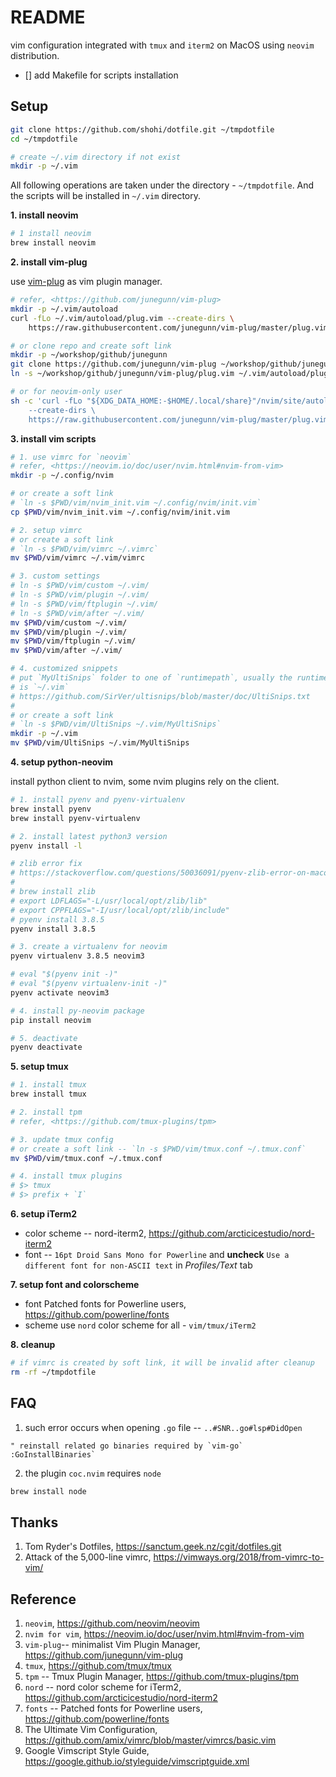 # README
vim configuration integrated with `tmux` and `iterm2` on MacOS using `neovim`
distribution.

- [] add Makefile for scripts installation

## Setup

```bash
git clone https://github.com/shohi/dotfile.git ~/tmpdotfile
cd ~/tmpdotfile

# create ~/.vim directory if not exist
mkdir -p ~/.vim
```

All following operations are taken under the directory - `~/tmpdotfile`. And
the scripts will be installed in `~/.vim` directory.

**1. install neovim**

```bash
# 1 install neovim
brew install neovim
```

**2. install vim-plug**

use [vim-plug](https://github.com/junegunn/vim-plug) as vim plugin manager.

```bash
# refer, <https://github.com/junegunn/vim-plug>
mkdir -p ~/.vim/autoload
curl -fLo ~/.vim/autoload/plug.vim --create-dirs \
    https://raw.githubusercontent.com/junegunn/vim-plug/master/plug.vim

# or clone repo and create soft link
mkdir -p ~/workshop/github/junegunn
git clone https://github.com/junegunn/vim-plug ~/workshop/github/junegunn/vim-plug
ln -s ~/workshop/github/junegunn/vim-plug/plug.vim ~/.vim/autoload/plug.vim

# or for neovim-only user
sh -c 'curl -fLo "${XDG_DATA_HOME:-$HOME/.local/share}"/nvim/site/autoload/plug.vim \
    --create-dirs \
    https://raw.githubusercontent.com/junegunn/vim-plug/master/plug.vim'
```

**3. install vim scripts**

```bash
# 1. use vimrc for `neovim`
# refer, <https://neovim.io/doc/user/nvim.html#nvim-from-vim>
mkdir -p ~/.config/nvim

# or create a soft link
# `ln -s $PWD/vim/nvim_init.vim ~/.config/nvim/init.vim`
cp $PWD/vim/nvim_init.vim ~/.config/nvim/init.vim

# 2. setup vimrc
# or create a soft link
# `ln -s $PWD/vim/vimrc ~/.vimrc`
mv $PWD/vim/vimrc ~/.vim/vimrc

# 3. custom settings
# ln -s $PWD/vim/custom ~/.vim/
# ln -s $PWD/vim/plugin ~/.vim/
# ln -s $PWD/vim/ftplugin ~/.vim/
# ln -s $PWD/vim/after ~/.vim/
mv $PWD/vim/custom ~/.vim/
mv $PWD/vim/plugin ~/.vim/
mv $PWD/vim/ftplugin ~/.vim/
mv $PWD/vim/after ~/.vim/

# 4. customized snippets
# put `MyUltiSnips` folder to one of `runtimepath`, usually the runtimepath
# is `~/.vim`
# https://github.com/SirVer/ultisnips/blob/master/doc/UltiSnips.txt
#
# or create a soft link
# `ln -s $PWD/vim/UltiSnips ~/.vim/MyUltiSnips`
mkdir -p ~/.vim
mv $PWD/vim/UltiSnips ~/.vim/MyUltiSnips


```

**4. setup python-neovim**

install python client to nvim, some nvim plugins rely on the client.

```bash
# 1. install pyenv and pyenv-virtualenv
brew install pyenv
brew install pyenv-virtualenv

# 2. install latest python3 version
pyenv install -l

# zlib error fix
# https://stackoverflow.com/questions/50036091/pyenv-zlib-error-on-macos
#
# brew install zlib
# export LDFLAGS="-L/usr/local/opt/zlib/lib"
# export CPPFLAGS="-I/usr/local/opt/zlib/include"
# pyenv install 3.8.5
pyenv install 3.8.5

# 3. create a virtualenv for neovim
pyenv virtualenv 3.8.5 neovim3

# eval "$(pyenv init -)"
# eval "$(pyenv virtualenv-init -)"
pyenv activate neovim3

# 4. install py-neovim package
pip install neovim

# 5. deactivate
pyenv deactivate
```

**5. setup tmux**

```bash
# 1. install tmux
brew install tmux

# 2. install tpm
# refer, <https://github.com/tmux-plugins/tpm>

# 3. update tmux config
# or create a soft link -- `ln -s $PWD/vim/tmux.conf ~/.tmux.conf`
mv $PWD/vim/tmux.conf ~/.tmux.conf

# 4. install tmux plugins
# $> tmux
# $> prefix + `I`
```

**6. setup iTerm2**
- color scheme -- nord-iterm2, <https://github.com/arcticicestudio/nord-iterm2>
- font -- `16pt Droid Sans Mono for Powerline` and **uncheck** `Use a different font for non-ASCII text` in *Profiles/Text* tab


**7. setup font and colorscheme**
- font
Patched fonts for Powerline users, https://github.com/powerline/fonts
- scheme
use `nord` color scheme for all - `vim/tmux/iTerm2`


**8. cleanup**

```bash
# if vimrc is created by soft link, it will be invalid after cleanup
rm -rf ~/tmpdotfile
```

## FAQ
1. such error occurs when opening `.go` file -- `..#SNR..go#lsp#DidOpen`

```vim
" reinstall related go binaries required by `vim-go`
:GoInstallBinaries`
```

2. the plugin `coc.nvim` requires `node`
```bash
brew install node
```

## Thanks
1. Tom Ryder's Dotfiles, https://sanctum.geek.nz/cgit/dotfiles.git
2. Attack of the 5,000-line vimrc, https://vimways.org/2018/from-vimrc-to-vim/

## Reference

1. `neovim`, <https://github.com/neovim/neovim>
2. `nvim for vim`, <https://neovim.io/doc/user/nvim.html#nvim-from-vim>
3. `vim-plug`-- minimalist Vim Plugin Manager, <https://github.com/junegunn/vim-plug>
4. `tmux`, <https://github.com/tmux/tmux>
5. `tpm` -- Tmux Plugin Manager, <https://github.com/tmux-plugins/tpm>
6. `nord` -- nord color scheme for iTerm2, <https://github.com/arcticicestudio/nord-iterm2>
7. `fonts` -- Patched fonts for Powerline users, <https://github.com/powerline/fonts>
8. The Ultimate Vim Configuration, <https://github.com/amix/vimrc/blob/master/vimrcs/basic.vim>
9. Google Vimscript Style Guide, <https://google.github.io/styleguide/vimscriptguide.xml>
